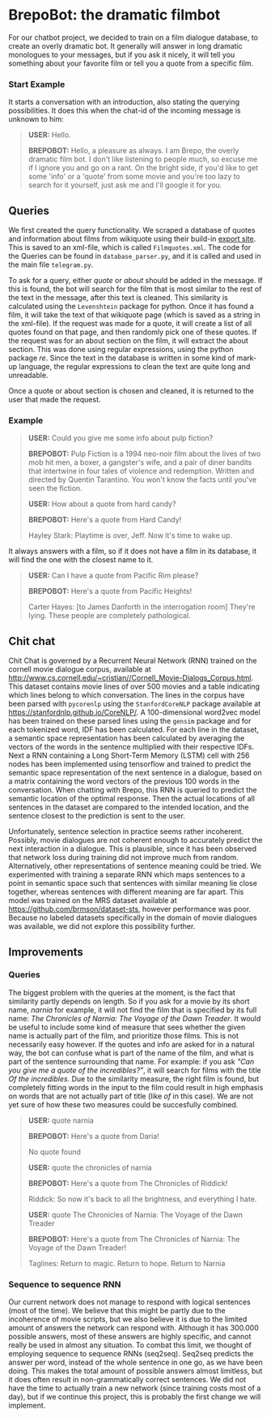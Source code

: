 # BrepoBot: the dramatic filmbot

For our chatbot project, we decided to train on a film dialogue database, to create an overly dramatic bot. It generally will answer in long dramatic monologues to your messages, but if you ask it nicely, it will tell you something about your favorite film or tell you a quote from a specific film. 

### Start Example

It starts a conversation with an introduction, also stating the querying possibilities. It does this when the chat-id of the incoming message is unknown to him:

> **USER:**
> Hello.
> 
> **BREPOBOT:**
> Hello, a pleasure as always. I am Brepo, the overly dramatic film bot. I don't like listening to people much, so excuse me if I ignore you and go on a rant. On the bright side, if you'd like to get some 'info' or a 'quote' from some movie and you're too lazy to search for it yourself, just ask me and I'll google it for you.

## Queries

We first created the query functionality. We scraped a database of quotes and information about films from wikiquote using their build-in [export site](https://en.wikiquote.org/wiki/Special:Export). This is saved to an xml-file, which is called `Filmquotes.xml`. The code for the Queries can be found in `database_parser.py`, and it is called and used in the main file `telegram.py`.

To ask for a query, either *quote* or *about* should be added in the message. If this is found, the bot will search for the film that is most similar to the rest of the text in the message, after this text is cleaned. This similarity is calculated using the `Levenshtein` package for python. Once it has found a film, it will take the text of that wikiquote page (which is saved as a string in the xml-file). If the request was made for a quote, it will create a list of all quotes found on that page, and then randomly pick one of these quotes. If the request was for an about section on the film, it will extract the about section. This was done using regular expressions, using the python package *re*. Since the text in the database is written in some kind of mark-up language, the regular expressions to clean the text are quite long and unreadable. 

Once a quote or about section is chosen and cleaned, it is returned to the user that made the request.

### Example

> **USER:**
> Could you give me some info about pulp fiction?
>
> **BREPOBOT:**
> Pulp Fiction is a 1994 neo-noir film about the lives of two mob hit men, a boxer, a gangster's wife, and a pair of diner bandits that intertwine in four tales of violence and redemption.
> Written and directed by Quentin Tarantino.
> You won't know the facts until you've seen the fiction. 
> 
> **USER:**
> How about a quote from hard candy?
> 
> **BREPOBOT:**
> Here's a quote from Hard Candy!
>
> Hayley Stark:
> Playtime is over, Jeff. Now it's time to wake up.

It always answers with a film, so if it does not have a film in its database, it will find the one with the closest name to it.

> **USER:**
> Can I have a quote from Pacific Rim please?
> 
> **BREPOBOT:**
> Here's a quote from Pacific Heights!
> 
> Carter Hayes:
> [to James Danforth in the interrogation room] They're lying. These people are completely pathological.


## Chit chat

Chit Chat is governed by a Recurrent Neural Network (RNN) trained on the cornell movie dialogue corpus, available at http://www.cs.cornell.edu/~cristian//Cornell_Movie-Dialogs_Corpus.html. This dataset contains movie lines of over 500 movies and a table indicating which lines belong to which conversation. The lines in the corpus have been parsed with `pycorenlp` using the `StanfordCoreNLP` package available at https://stanfordnlp.github.io/CoreNLP/. A 100-dimensional word2vec model has been trained on these parsed lines using the `gensim` package and for each tokenized word, IDF has been calculated. For each line in the dataset, a semantic space representation has been calculated by averaging the vectors of the words in the sentence multiplied with their respective IDFs. Next a RNN containing a Long Short-Term Memory (LSTM) cell with 256 nodes has been implemented using tensorflow and trained to predict the semantic space representation of the next sentence in a dialogue, based on a matrix containing the word vectors of the previous 100 words in the conversation. When chatting with Brepo, this RNN is queried to predict the semantic location of the optimal response. Then the actual locations of all sentences in the dataset are compared to the intended location, and the sentence closest to the prediction is sent to the user.

Unfortunately, sentence selection in practice seems rather incoherent. Possibly, movie dialogues are not coherent enough to accurately predict the next interaction in a dialogue. This is plausible, since it has been observed that network loss during training did not improve much from random. Alternatively, other representations of sentence meaning could be tried. We experimented with training a separate RNN which maps sentences to a point in semantic space such that sentences with similar meaning lie close together, whereas sentences with different meaning are far apart. This model was trained on the MRS dataset available at https://github.com/brmson/dataset-sts, however performance was poor. Because no labeled datasets specifically in the domain of movie dialogues was available, we did not explore this possibility further.


## Improvements

### Queries

The biggest problem with the queries at the moment, is the fact that similarity partly depends on length. So if you ask for a movie by its short name, *narnia* for example, it will not find the film that is specified by its full name: *The Chronicles of Narnia: The Voyage of the Dawn Treader*. It would be useful to include some kind of measure that sees whether the given name is actually part of the film, and prioritize those films. This is not necessarily easy however. If the quotes and info are asked for in a natural way, the bot can confuse what is part of the name of the film, and what is part of the sentence surrounding that name. For example: if you ask *"Can you give me a quote of the incredibles?"*, it will search for films with the title *Of the incredibles*. Due to the similarity measure, the right film is found, but completely fitting words in the input to the film could result in high emphasis on words that are not actually part of title (like *of* in this case). We are not yet sure of how these two measures could be succesfully combined.

> **USER:**
> quote narnia
> 
> **BREPOBOT:**
> Here's a quote from Daria!
>
> No quote found
>
> **USER:**
> quote the chronicles of narnia
>
> **BREPOBOT:**
> Here's a quote from The Chronicles of Riddick!
>
> Riddick:
> So now it's back to all the brightness, and everything I hate.
>
> **USER:**
> quote The Chronicles of Narnia: The Voyage of the Dawn Treader
>
> **BREPOBOT:**
> Here's a quote from The Chronicles of Narnia: The Voyage of the Dawn Treader!
>
> Taglines:
> Return to magic. Return to hope. Return to Narnia

### Sequence to sequence RNN

Our current network does not manage to respond with logical sentences (most of the time). We believe that this might be partly due to the incoherence of movie scripts, but we also believe it is due to the limited amount of answers the network can respond with. Although it has 300.000 possible answers, most of these answers are highly specific, and cannot really be used in almost any situation. To combat this limit, we thought of employing sequence to sequence RNNs (seq2seq). Seq2seq predicts the answer per word, instead of the whole sentence in one go, as we have been doing. This makes the total amount of possible answers almost limitless, but it does often result in non-grammatically correct sentences. We did not have the time to actually train a new network (since training costs most of a day), but if we continue this project, this is probably the first change we will implement.

